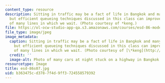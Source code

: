 ```yaml
---
content_type: resource
description: Sitting in traffic may be a fact of life in Bangkok and many other cities,
  but efficient queueing techniques discussed in this class can improve the efficiency
  of many lines in which we wait. (Photo courtesy of *keng.)
file: https://ol-ocw-studio-app-qa.s3.amazonaws.com/courses/esd-86-models-data-and-inference-for-socio-technical-systems-spring-2007/b363475cd3787f4d9ff3724558579392_esd-86s07.jpg
file_type: image/jpeg
image_metadata:
  caption: Sitting in traffic may be a fact of life in Bangkok and many other cities,
    but efficient queueing techniques discussed in this class can improve the efficiency
    of many lines in which we wait. (Photo courtesy of [\*keng](http://www.flickr.com/photos/kengz/67187556/).)
  credit: ''
  image-alt: Photo of many cars at night stuck on a highway in Bangkok.
resourcetype: Image
title: esd-86s07.jpg
uid: b363475c-d378-7f4d-9ff3-724558579392
---
```

